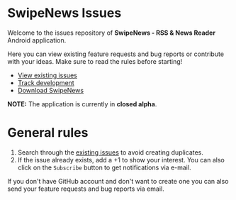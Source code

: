 # SwipeNews Issues

Welcome to the issues repository of **SwipeNews - RSS & News Reader** Android application. 

Here you can view existing feature requests and bug reports or contribute with your ideas. Make sure to read the rules before starting! 

- [View existing issues][issues]
- [Track development][trello]
- [Download SwipeNews][download]

**NOTE:** The application is currently in **closed alpha**.


# General rules 

1. Search through the [existing issues][issues] to avoid creating duplicates.
2. If the issue already exists, add a +1 to show your interest. You can also click on the `Subscribe` button to get notifications via e-mail.


If you don't have GitHub account and don't want to create one you can also send your feature requests and bug reports via email.

[issues]: https://github.com/Tunous/SwipeNews-Issues/issues
[trello]: https://trello.com/b/bmBdy6v3/swipenews
[download]: https://play.google.com/store/apps/details?id=me.thanel.swipenews
